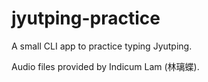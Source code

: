 # jyutping-practice

A small CLI app to practice typing Jyutping.

Audio files provided by Indicum Lam (林璃蝶).
